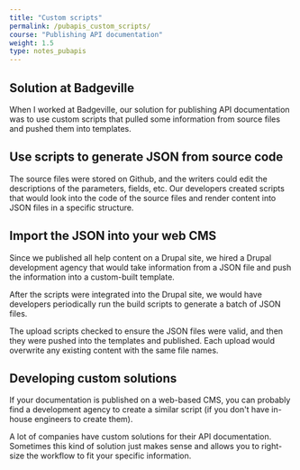 ```yaml
---
title: "Custom scripts"
permalink: /pubapis_custom_scripts/
course: "Publishing API documentation"
weight: 1.5
type: notes_pubapis
---
```


## Solution at Badgeville

When I worked at Badgeville, our solution for publishing API documentation was to use custom scripts that pulled some information from source files and pushed them into templates.

## Use scripts to generate JSON from source code

The source files were stored on Github, and the writers could edit the descriptions of the parameters, fields, etc. Our developers created scripts that would look into the code of the source files and render content into JSON files in a specific structure. 

## Import the JSON into your web CMS

Since we published all help content on a Drupal site, we hired a Drupal development agency that would take information from a JSON file and push the information into a custom-built template. 

After the scripts were integrated into the Drupal site, we would have developers periodically run the build scripts to generate a batch of JSON files. 

The upload scripts checked to ensure the JSON files were valid, and then they were pushed into the templates and published. Each upload would overwrite any existing content with the same file names. 

## Developing custom solutions

If your documentation is published on a web-based CMS, you can probably find a development agency to create a similar script (if you don't have in-house engineers to create them).

A lot of companies have custom solutions for their API documentation. Sometimes this kind of solution just makes sense and allows you to right-size the workflow to fit your specific information.